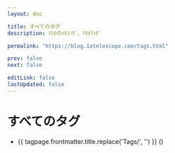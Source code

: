 ```yaml
---
layout: doc

title: すべてのタグ
description: ｱｽﾓのﾒﾓﾗﾝﾀﾞ、ｱｽﾓﾗﾝﾀﾞ

permalink: "https://blog.1xtelescope.com/tags.html"

prev: false
next: false

editLink: false
lastUpdated: false
---
```


# すべてのタグ

<script lang="ts" setup>
import { data as tags } from "./.vitepress/tags.data"
import PostCounter from "./.vitepress/components/PostCounter.vue"
</script>

<ul>
    <li v-for="tagpage of tags">
        <a :href="`${tagpage.url}`" class="font-semibold text-lg">{{ tagpage.frontmatter.title.replace('Tags/', '') }}
            <span class="text-sm"> (<PostCounter :tag="tagpage.url.replace('/tags/', '').replace('.html', '')" />)</span>
        </a>
    </li>
</ul>
